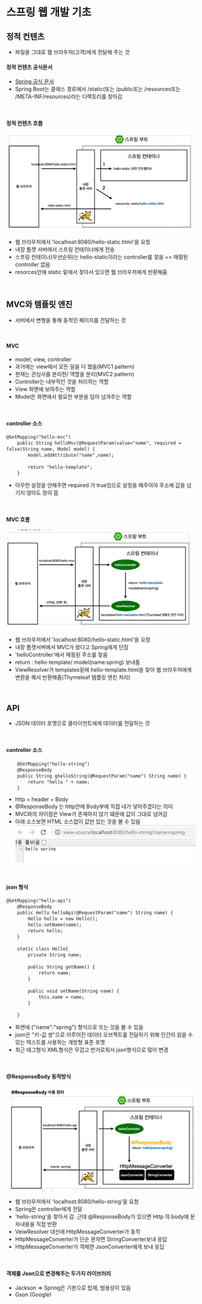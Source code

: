 # 스프링 웹 개발 기초

## 정적 컨텐츠
+ 파일을 그대로 웹 브라우저(고객)에게 전달해 주는 것

#### 정적 컨텐츠 공식문서
+ [Spring 공식 문서](https://docs.spring.io/spring-boot/docs/2.3.1.RELEASE/reference/html/spring-bootfeatures.html#boot-features-spring-mvc-static-content)
+ Spring Boot는 클래스 경로에서 /static(또는 /public또는 /resources또는 /META-INF/resources)라는 디렉토리를 찾아감
<br/>

#### 정적 컨텐츠 흐름
![정적 컨텐츠](정적컨텐츠.PNG)
+ 웹 브라우저에서 'localhost:8080/hello-static.html'을 요청
+ 내장 톰캣 서버에서 스프링 컨테이너에게 전송
+ 스프링 컨테이너(우선순위)는 hello-static이라는 controller를 찾음 => 매핑된 controller 없음
+ resorces안에 static 밑에서 찾아서 있으면 웹 브라우저에게 반환해줌
<br/>

## MVC와 템플릿 엔진
+ 서버에서 변형을 통해 동적인 페이지를 전달하는 것
<br/>

#### MVC
+ model, view, controller
+ 과거에는 view에서 모든 일을 다 했음(MVC1 pattern)
+ 현재는 관심사를 분리한/ 역할을 분리(MVC2 pattern)
+ Controller는 내부적인 것을 처리하는 역할
+ View 화면에 보여주는 역할
+ Model은 화면에서 필요한 부분을 담아 넘겨주는 역할
<br/>

#### controller 소스
~~~
@GetMapping("hello-mvc")
	public String helloMvc(@RequestParam(value="name", required = false)String name, Model model) {
		model.addAttribute("name",name);
		
		return "hello-template";
	}
~~~
+ 아무런 설정을 안해주면 required 가 true임으로 설정을 해주어야 주소에 값을 넘기지 않아도 창이 뜸
<br/>

#### MVC 흐름
![MVC](MVC.PNG)
+ 웹 브라우저에서 'localhost:8080/hello-static.html'을 요청
+ 내장 톰캣서버에서 MVC가 왔다고 Spring에게 던짐
+ 'helloController'에서 매핑된 주소를 찾음
+ return : hello-template/ model(name:spring) 보내줌
+ ViewResolver가 templates밑에 hello-template.html을 찾아 웹 브라우저에게 변환을 해서 반환해줌(Thymeleaf 템플릿 엔진 처리)
<br/>


## API
+ JSON 데이터 포맷으로 클라이언트에게 데이터를 전달하는 것
<br/>

#### controller 소스
~~~
	@GetMapping("hello-string")
	@ResponseBody
	public String ghelloString(@RequestParam("name") String name) {
		return "hello " + name;
	}
~~~
+ http = header + Body
+ @ResponseBody 는 http안에 Body부에 직접 내가 넣어주겠다는 의미
+ MVC와의 차이점은 View가 존재하지 않기 떄문에 값이 그대로 넘어감
+ 아래 소스보면 HTML 소스없이 값만 있는 것을 볼 수 있음<br/>
![API1](API1.PNG)
<br/>

#### json 형식
~~~
@GetMapping("hello-api")
	@ResponseBody
	public Hello helloApi(@RequestParam("name") String name) {
		Hello hello = new Hello();
		hello.setName(name);
		return hello;
	}
	
	static class Hello{
		private String name;

		public String getName() {
			return name;
		}

		public void setName(String name) {
			this.name = name;
		}

	}       
~~~
+ 화면에 {"name":"spring"} 형식으로 뜨는 것을 볼 수 있음
+ json은 "키-값 쌍"으로 이루어진 데이터 오브젝트를 전달하기 위해 인간이 읽을 수 있는 텍스트를 사용하는 개방형 표준 포맷
+ 최근 태그형식 XML형식은 무겁고 번거로워서 json형식으로 많이 변경
<br/>

#### @ResponseBody 동작방식
![API2](API2.PNG)
+ 웹 브라우저에서 'localhost:8080/hello-string'을 요청
+ Spring은 controller에게 전달
+ 'hello-string'을 찾아서 감. 근데 @ResponseBody가 있으면 Http 의 body에 문자내용을 직접 반환
+ VeiwResolver 대신에 HttpMessageConverter가 동작
+ HttpMessageConverter가 단순 문자면 StringConverter보내 응답
+ HttpMessageConverter가 객체면 JsonConverter에게 보내 응답
<br/>

#### 객체를 Json으로 변경해주는 두가지 라이브러리
+ Jackson  => Spring은 기본으로 탑재, 범용성이 있음
+ Gson (Google)
